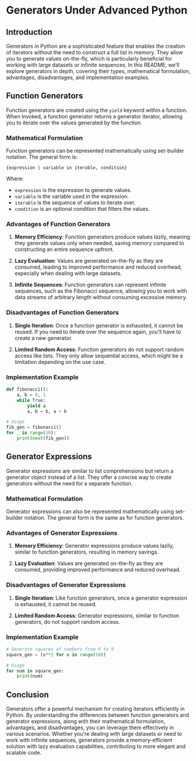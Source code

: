 # Generators Under Advanced Python

## Introduction

Generators in Python are a sophisticated feature that enables the creation of iterators without the need to construct a full list in memory. They allow you to generate values on-the-fly, which is particularly beneficial for working with large datasets or infinite sequences. In this README, we'll explore generators in depth, covering their types, mathematical formulation, advantages, disadvantages, and implementation examples.

## Function Generators

Function generators are created using the `yield` keyword within a function. When invoked, a function generator returns a generator iterator, allowing you to iterate over the values generated by the function.

### Mathematical Formulation

Function generators can be represented mathematically using set-builder notation. The general form is:

```
{expression | variable in iterable, condition}
```

Where:
- `expression` is the expression to generate values.
- `variable` is the variable used in the expression.
- `iterable` is the sequence of values to iterate over.
- `condition` is an optional condition that filters the values.

### Advantages of Function Generators

1. **Memory Efficiency**: Function generators produce values lazily, meaning they generate values only when needed, saving memory compared to constructing an entire sequence upfront.

2. **Lazy Evaluation**: Values are generated on-the-fly as they are consumed, leading to improved performance and reduced overhead, especially when dealing with large datasets.

3. **Infinite Sequences**: Function generators can represent infinite sequences, such as the Fibonacci sequence, allowing you to work with data streams of arbitrary length without consuming excessive memory.

### Disadvantages of Function Generators

1. **Single Iteration**: Once a function generator is exhausted, it cannot be reused. If you need to iterate over the sequence again, you'll have to create a new generator.

2. **Limited Random Access**: Function generators do not support random access like lists. They only allow sequential access, which might be a limitation depending on the use case.

### Implementation Example

```python
def fibonacci():
    a, b = 0, 1
    while True:
        yield a
        a, b = b, a + b

# Usage
fib_gen = fibonacci()
for _ in range(10):
    print(next(fib_gen))
```

## Generator Expressions

Generator expressions are similar to list comprehensions but return a generator object instead of a list. They offer a concise way to create generators without the need for a separate function.

### Mathematical Formulation

Generator expressions can also be represented mathematically using set-builder notation. The general form is the same as for function generators.

### Advantages of Generator Expressions

1. **Memory Efficiency**: Generator expressions produce values lazily, similar to function generators, resulting in memory savings.

2. **Lazy Evaluation**: Values are generated on-the-fly as they are consumed, providing improved performance and reduced overhead.

### Disadvantages of Generator Expressions

1. **Single Iteration**: Like function generators, once a generator expression is exhausted, it cannot be reused.

2. **Limited Random Access**: Generator expressions, similar to function generators, do not support random access.

### Implementation Example

```python
# Generate squares of numbers from 0 to 9
square_gen = (x**2 for x in range(10))

# Usage
for num in square_gen:
    print(num)
```

## Conclusion

Generators offer a powerful mechanism for creating iterators efficiently in Python. By understanding the differences between function generators and generator expressions, along with their mathematical formulation, advantages, and disadvantages, you can leverage them effectively in various scenarios. Whether you're dealing with large datasets or need to work with infinite sequences, generators provide a memory-efficient solution with lazy evaluation capabilities, contributing to more elegant and scalable code.